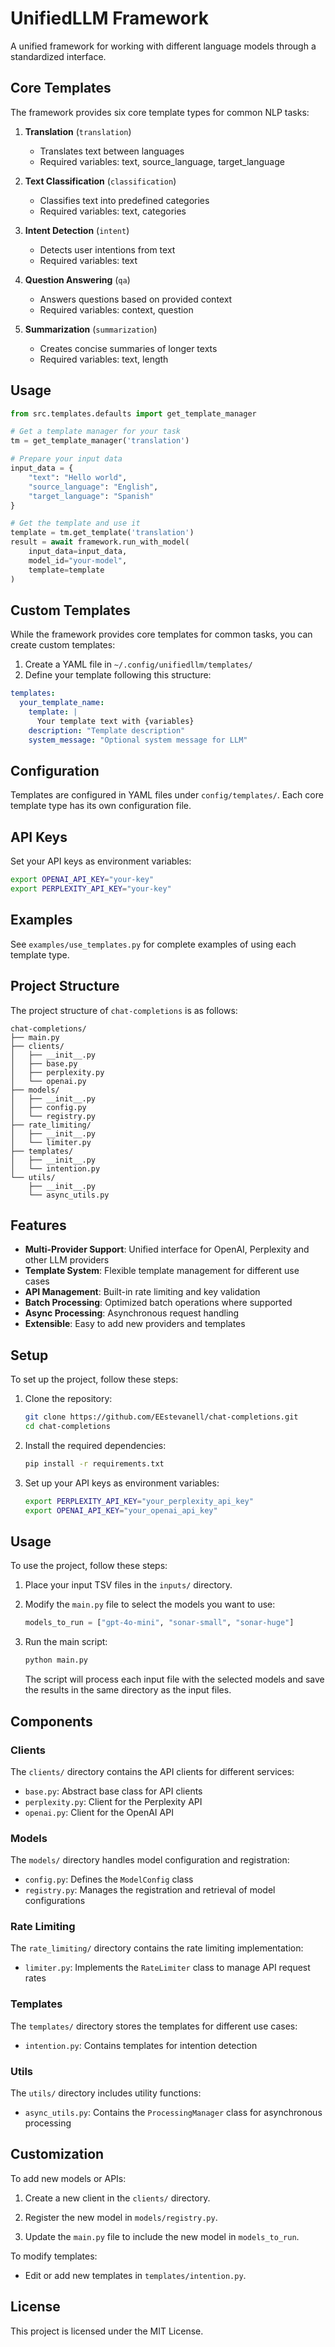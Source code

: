 # UnifiedLLM Framework

A unified framework for working with different language models through a standardized interface.

## Core Templates

The framework provides six core template types for common NLP tasks:

1. **Translation** (`translation`)
   - Translates text between languages
   - Required variables: text, source_language, target_language

3. **Text Classification** (`classification`)
   - Classifies text into predefined categories
   - Required variables: text, categories

4. **Intent Detection** (`intent`)
   - Detects user intentions from text
   - Required variables: text

5. **Question Answering** (`qa`)
   - Answers questions based on provided context
   - Required variables: context, question

6. **Summarization** (`summarization`)
   - Creates concise summaries of longer texts
   - Required variables: text, length

## Usage

```python
from src.templates.defaults import get_template_manager

# Get a template manager for your task
tm = get_template_manager('translation')

# Prepare your input data
input_data = {
    "text": "Hello world",
    "source_language": "English",
    "target_language": "Spanish"
}

# Get the template and use it
template = tm.get_template('translation')
result = await framework.run_with_model(
    input_data=input_data,
    model_id="your-model",
    template=template
)
```

## Custom Templates

While the framework provides core templates for common tasks, you can create custom templates:

1. Create a YAML file in `~/.config/unifiedllm/templates/`
2. Define your template following this structure:
```yaml
templates:
  your_template_name:
    template: |
      Your template text with {variables}
    description: "Template description"
    system_message: "Optional system message for LLM"
```

## Configuration

Templates are configured in YAML files under `config/templates/`. Each core template type has its own configuration file.

## API Keys

Set your API keys as environment variables:
```bash
export OPENAI_API_KEY="your-key"
export PERPLEXITY_API_KEY="your-key"
```

## Examples

See `examples/use_templates.py` for complete examples of using each template type.

## Project Structure

The project structure of `chat-completions` is as follows:

```
chat-completions/
├── main.py
├── clients/
│   ├── __init__.py
│   ├── base.py
│   ├── perplexity.py
│   └── openai.py
├── models/
│   ├── __init__.py
│   ├── config.py
│   └── registry.py
├── rate_limiting/
│   ├── __init__.py
│   └── limiter.py
├── templates/
│   ├── __init__.py
│   └── intention.py
└── utils/
    ├── __init__.py
    └── async_utils.py
```

## Features

- **Multi-Provider Support**: Unified interface for OpenAI, Perplexity and other LLM providers
- **Template System**: Flexible template management for different use cases
- **API Management**: Built-in rate limiting and key validation
- **Batch Processing**: Optimized batch operations where supported
- **Async Processing**: Asynchronous request handling
- **Extensible**: Easy to add new providers and templates

## Setup

To set up the project, follow these steps:

1. Clone the repository:
   ```bash
   git clone https://github.com/EEstevanell/chat-completions.git
   cd chat-completions
   ```

2. Install the required dependencies:
   ```bash
   pip install -r requirements.txt
   ```

3. Set up your API keys as environment variables:
   ```bash
   export PERPLEXITY_API_KEY="your_perplexity_api_key"
   export OPENAI_API_KEY="your_openai_api_key"
   ```

## Usage

To use the project, follow these steps:

1. Place your input TSV files in the `inputs/` directory.

2. Modify the `main.py` file to select the models you want to use:
   ```python
   models_to_run = ["gpt-4o-mini", "sonar-small", "sonar-huge"]
   ```

3. Run the main script:
   ```bash
   python main.py
   ```

   The script will process each input file with the selected models and save the results in the same directory as the input files.

## Components

### Clients

The `clients/` directory contains the API clients for different services:

- `base.py`: Abstract base class for API clients
- `perplexity.py`: Client for the Perplexity API
- `openai.py`: Client for the OpenAI API

### Models

The `models/` directory handles model configuration and registration:

- `config.py`: Defines the `ModelConfig` class
- `registry.py`: Manages the registration and retrieval of model configurations

### Rate Limiting

The `rate_limiting/` directory contains the rate limiting implementation:

- `limiter.py`: Implements the `RateLimiter` class to manage API request rates

### Templates

The `templates/` directory stores the templates for different use cases:

- `intention.py`: Contains templates for intention detection

### Utils

The `utils/` directory includes utility functions:

- `async_utils.py`: Contains the `ProcessingManager` class for asynchronous processing

## Customization

To add new models or APIs:

1. Create a new client in the `clients/` directory.

2. Register the new model in `models/registry.py`.

3. Update the `main.py` file to include the new model in `models_to_run`.

To modify templates:

- Edit or add new templates in `templates/intention.py`.

## License

This project is licensed under the MIT License.

